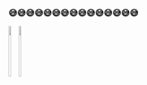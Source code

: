 ### 😅😅😅😅😅😅😅😅😅😅😅😅😅😅😅

<div>
<span style="width:100%;display:flex;">
<span>
<img src="https://github-readme-stats.vercel.app/api?username=Yuandiaodiaodiao&show_icons=true&theme=radical" width="50%" height="100px" />
</span>
<span>
<img src="https://github-readme-stats.vercel.app/api/top-langs/?username=Yuandiaodiaodiao&layout=compact" width="50%" height="100px" />

</span>

</span>
  </div>
<!--
**Yuandiaodiaodiao/yuandiaodiaodiao** is a ✨ _special_ ✨ repository because its `README.md` (this file) appears on your GitHub profile.

Here are some ideas to get you started:

- 🔭 I’m currently working on ...
- 🌱 I’m currently learning ...
- 👯 I’m looking to collaborate on ...
- 🤔 I’m looking for help with ...
- 💬 Ask me about ...
- 📫 How to reach me: ...
- 😄 Pronouns: ...
- ⚡ Fun fact: ...
-->
